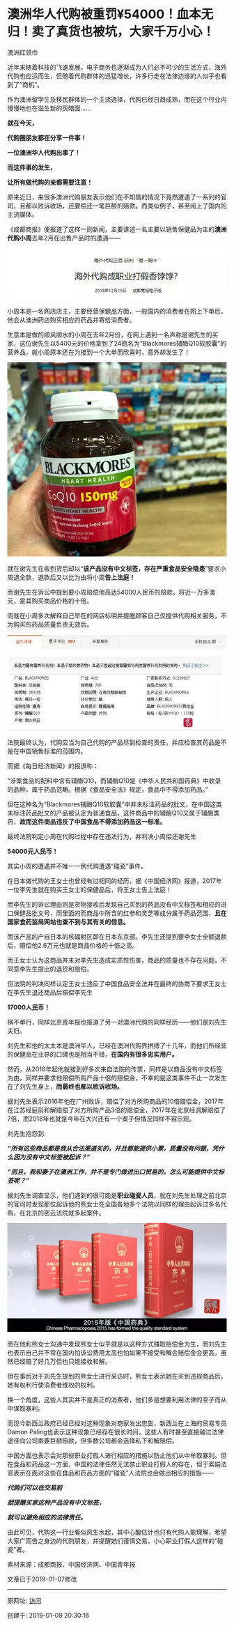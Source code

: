 

# 澳洲华人代购被重罚¥54000！血本无归！卖了真货也被坑，大家千万小心！

澳洲红领巾

近年来随着科技的飞速发展，电子商务也逐渐成为人们必不可少的生活方式，海外代购也应运而生，但随着代购群体的迅猛增长，许多行走在法律边缘的人似乎也看到了“商机”。

作为澳洲留学生及移民群体的一个主流选择，代购已经日趋成熟，而在这个行业内慢慢地也在滋生新的灰暗面......

**就在今天，**

**代购圈朋友都在分享一件事！**

**一位澳洲华人代购出事了！**

**而这件事的发生，**

**让所有做代购的亲都需要注意！**

原来近日，来很多澳洲代购朋友表示他们在不知情的情况下竟然遭遇了一系列的官司，且都以败诉收场，还要偿还一笔巨额的赔款。而类似例子，甚至闹上了国内的主流媒体。

  《成都商报》便报道了这样一则新闻，主要讲述一名主要以销售保健品为主的**澳洲代购小周**去年2月在出售产品时的遭遇——

![图20190109-3代购打假](图20190109-3代购打假.webp)

  小周本是一名网店店主，主要经营保健品方面，一般国内的消费者在网上下单后，他会从澳洲药店购买相应的药品并寄给消费者。

生意本是做的顺风顺水的小周在去年2月份，在网上遇到一名声称是谢先生的买家，这位谢先生以5400元的价格拿到了24瓶名为“Blackmores辅酶Q10软胶囊”的营养品，就小周原本还在为接到一个大单而欣喜时，意外却发生了！

![图20190109-4代购打假](图20190109-4代购打假.webp)

就在谢先生在收到货后却以“**该产品没有中文标签，存在严重食品安全隐患**”要求小周退全款，退款后又以比为由将小周**告上法庭！**

而谢先生在诉讼中提到要小周赔偿他高达54000人民币的赔款，将近一万多澳元，是其购买商品价格的十倍。

而就在小周多次解释自己早在的网店标明并提醒顾客自己仅提供代购相关服务，不为购买的药品质量负责无效后。

![图20190109-5代购打假](图20190109-5代购打假.webp)

法院最终认为，代购应当为自己代购的产品尽到检查的责任，并应检查其药品是不是在中国销售标准的范围内。

而据《每日经济新闻》的报道称：

  “涉案食品的配料中含有辅酶Q10，而辅酶Q10是《中华人民共和国药典》中收录的品种，属于药品范畴。根据《食品安全法》规定，食品中不得添加药品。”

但在这种名为“Blackmores辅酶Q10软胶囊”中并未标注药品的批文，在中国这类未标注药品批文的产品被认定为普通食品，这件商品中的辅酶Q10又属于辅酶类药，**故而这件商品违反了中国食品不得添加药品这一标准。**

最终法院判定小周在代购过程中存在违法行为，并判决小周偿还谢先生

**54000元人民币！**

其实小周的遭遇并不唯一一例代购遭遇“碰瓷”事件。

在日本做代购的王女士也曾经有过相同的经历，据《中国经济网》报道，2017年一位李先生就在购买王女士的保健品后，将王女士告上法庭！

而李先生的诉讼理由则是货物接收后发现自己买到的药品没有中文标签和相应的进口保健品批文号，而里面的而商品中所含的红参和灵芝等成分属于药品范围，**且在国家食药监局网站也查不到与其有关的信息。**

而该产品的产自日本的核辐射区即在日本东京部。李先生还提到要李女士全额退款后，赔偿他2.6万元也就是商品价格的十倍之高。

而王女士认为这商品并未对李先生造成实质性伤害，商品的质量也不存在问题，不同意李先生提出的退货和赔偿。

但法院的判决同样认定王女士违反了中国食品安全法并在最终的协商下要求王女士在李先生退还商品后赔偿李先生

**17000人民币！**

 祸不单行，同样北京青年报也报道了另一对澳洲代购的同样经历——他们是刘先生夫妇。

刘先生和他的太太本是澳洲华人，已经在澳洲代购界拼搏了十几年，而他们所经营的保健品在业界的口碑也是相当不错，**在国内有很多忠实用户。**

然而，从2016年起他就接到好多次来自法院的传票，同样是以商品没有中文标签为由，同样并要求他赔偿所购产品十倍的赔偿金，不幸的是这类事件不止一次发生在了刘先生身上，**而最终也都以败诉收场。**

据刘先生表示2016年他在广州败诉，赔偿了对方所购商品的10倍赔偿金，2017年在江苏经庭前和解赔偿了对方所购产品3倍的赔偿金，2017年在北京经调解赔偿了7倍，而2018年也就是今年在大兴还有一个案子但情况同样不容乐观。

  刘先生抱怨到:

  **_“所有这些商品都是我从合法渠道买的，并且都能提供小票，质量没有问题，凭什么因为没有中文标签被起诉？”_**

**_“而且，我和妻子在澳洲工作，并不是专门做进出口贸易的，怎么可能提供中文标签呢？”_**

  据刘先生调查显示，他们遇到的很可能是**职业碰瓷人员**，就在刘先生处理之前北京的官司时发现那位起诉他的熊女士在全国各地多个法院以同样的理由起诉过多名代购，在北京的密云法院就多起案件。

![图20190109-6代购打假](图20190109-6代购打假.webp)

而在他和熊女士沟通中发现熊女士似乎就是以这种方式赚取赔偿金为生，而刘先生也表示自己并不常在国内怕诉讼费用太高也怕如果不接受和解会赔偿金会更高，虽然已经赔了好几万但也只能接收和解。

但在事后对于刘先生提到的熊女士进行采访时，熊女士表示她在买到违规商品后，她有权利行使消费者维权的权利。

换一个角度，这些人其实并不是真正的消费者，他们多是想要利用法律的空子而从中谋取暴利。

而现今新西兰政府已经已经对这种现象对商家发出忠告，新西兰在上海的贸易专员Damon Paling也表示这种现象已经存在很长时间，这些人有时甚至直接越过法律途径向公司索要巨额赔款，但多数公司都会选择私下和解赔偿。

中国方面也表示会对那些职业打假人进行相应的措施以防止他们从中牟取暴利。但在食品和药品这一方面，中国的法律任然无法禁止职业打假人的存在，但于素娟法官表示在面对这些在食品和药品方面的“碰瓷”人法院也会做出相应的措施——

**_代购们可以在交易前_**

**_就提醒买家这种产品没有中文标签，_**

**_就可以避免相应的法律责任。_**

由此可见，代购这一行业看似风生水起，其中心酸估计也只有代购人能理解，希望大家广而告之身边的代购朋友，并提醒她们谨慎交易，小心职业打假人这样的“碰瓷”者。

  素材来源：成都商报、中国经济网、中国青年报



文章已于2019-01-07修改

---------------------------------------------------


原网址: [访问](https://mp.weixin.qq.com/s/P2kqu-KsIZtJBk14U3gyqA)

创建于: 2019-01-09 20:30:16